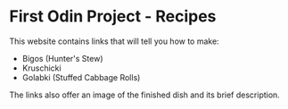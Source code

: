 # First Odin Project - Recipes

This website contains links that will tell you how to make:

* Bigos (Hunter's Stew)
* Kruschicki
* Golabki (Stuffed Cabbage Rolls)

The links also offer an image of the finished dish and its brief description.